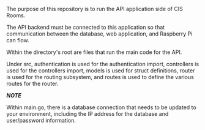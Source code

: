 The purpose of this repository is to run the API application side of CIS Rooms.

The API backend must be connected to this application so that communication between the database, web application, and Raspberry Pi can flow.

Within the directory's root are files that run the main code for the API.

Under src, authentication is used for the authentication import, controllers is used for the controllers import, models is used for struct definitions, router is used for the routing subsystem, and routes is used to define the various routes for the router.

***NOTE***

Within main.go, there is a database connection that needs to be updated to your environment, including the IP address for the database and user/password information.
